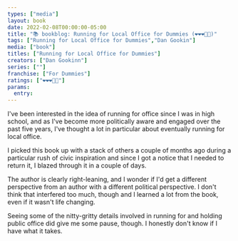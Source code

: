 ```yaml
---
types: ["media"]
layout: book
date: 2022-02-08T00:00:00-05:00
title: "📚 bookblog: Running for Local Office for Dummies (❤️❤️❤️🖤🖤)"
tags: ["Running for Local Office for Dummies","Dan Gookin"]
media: ["book"]
titles: ["Running for Local Office for Dummies"]
creators: ["Dan Gookinn"]
series: [""]
franchise: ["For Dummies"]
ratings: ["❤️❤️❤️🖤🖤"]
params:
  entry: 
---
```


I've been interested in the idea of running for office since I was in high school, and as I've become more politically aware and engaged over the past five years, I've thought a lot in particular about eventually running for local office.

I picked this book up with a stack of others a couple of months ago during a particular rush of civic inspiration and since I got a notice that I needed to return it, I blazed through it in a couple of days.

The author is clearly right-leaning, and I wonder if I'd get a different perspective from an author with a different political perspective. I don't think that interfered too much, though and I learned a lot from the book, even if it wasn't life changing.

Seeing some of the nitty-gritty details involved in running for and holding public office did give me some pause, though. I honestly don't know if I have what it takes.